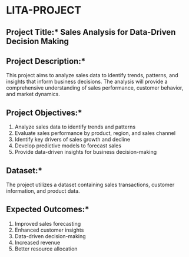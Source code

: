 # LITA-PROJECT
## Project Title:* Sales Analysis for Data-Driven Decision Making

## Project Description:*

This project aims to analyze sales data to identify trends, patterns, and insights that inform business decisions. The analysis will provide a comprehensive understanding of sales performance, customer behavior, and market dynamics.

## Project Objectives:*

1. Analyze sales data to identify trends and patterns
2. Evaluate sales performance by product, region, and sales channel
3. Identify key drivers of sales growth and decline
4. Develop predictive models to forecast sales
5. Provide data-driven insights for business decision-making

## Dataset:*

The project utilizes a dataset containing sales transactions, customer information, and product data.

## Expected Outcomes:*

1. Improved sales forecasting
2. Enhanced customer insights
3. Data-driven decision-making
4. Increased revenue
5. Better resource allocation



